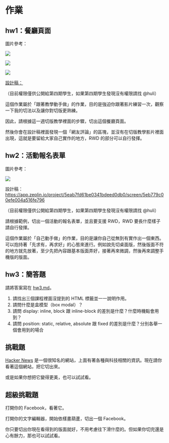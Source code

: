 # 作業

## hw1：餐廳頁面

圖片參考：

![](res1.png)

![](res2.png)

![](res3.png)

[設計稿：](https://app.zeplin.io/project/5eab7fd61be0341bdeed0db0/screen/5eab888623964b1b1214a9d3)

（目前權限僅供公開給第四期學生，如果第四期學生發現沒有權限請找 @huli）

這個作業屬於「跟著教學動手做」的作業，目的是強迫你跟著影片練習一次，觀察一下我的切法以及讓你對切版更熟練。

因此，請根據這一週切版教學裡面的步驟，切出這個餐廳頁面。

然後你會在設計稿裡面發現一個「網友評論」的區塊，並沒有在切版教學影片裡面出現，這就是要留給大家自己實作的地方，RWD 的部分可以自行發揮。

## hw2：活動報名表單

圖片參考：

![](form.png)

設計稿：https://app.zeplin.io/project/5eab7fd61be0341bdeed0db0/screen/5eb779c00efe004a516fe796

（目前權限僅供公開給第四期學生，如果第四期學生發現沒有權限請找 @huli）

請根據範例，切出一個活動的報名表單，並且要支援 RWD，RWD 要長什麼樣子請自行發揮。

這個作業屬於「自己動手做」的作業，目的是讓你自己從無到有實作出一個東西。可以抱持著「先求有，再求好」的心態來進行。例如說先切桌面版，然後版面不符的地方就先放著，至少先把內容跟基本版面弄好，接著再來微調，然後再來調整手機版的版面。

## hw3：簡答題

請將答案寫在 [hw3.md](hw3.md)。

1. 請找出三個課程裡面沒提到的 HTML 標籤並一一說明作用。
2. 請問什麼是盒模型（box modal）？
3. 請問 display: inline, block 跟 inline-block 的差別是什麼？什麼時機點會用到？
4. 請問 position: static, relative, absolute 跟 fixed 的差別是什麼？分別各舉一個會用到的場合

## 挑戰題

[Hacker News](https://news.ycombinator.com/) 是一個很知名的網站，上面有著各種與科技相關的資訊。現在請你看著這個網站，把它切出來。

或是如果你想把它變得更美，也可以試試看。

## 超級挑戰題

打開你的 Facebook，看著它。

打開你的文字編輯器，開始依樣畫葫蘆，切出一個 Facebook。

你只要切出你現在看得到的版面就好，不用考慮往下滑什麼的。但如果你切完還是心有餘力，那也可以試試看。
